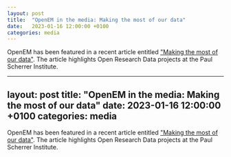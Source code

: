```yaml
---
layout: post
title:  "OpenEM in the media: Making the most of our data"
date:   2023-01-16 12:00:00 +0100
categories: media
---
```


OpenEM has been featured in a recent article entitled ["Making the most of our
data"](https://www.psi.ch/en/science/scientific-highlights/making-the-most-of-our-data).
The article highlights Open Research Data projects at the Paul Scherrer Institute.

---
layout: post
title:  "OpenEM in the media: Making the most of our data"
date:   2023-01-16 12:00:00 +0100
categories: media
---

OpenEM has been featured in a recent article entitled ["Making the most of our
data"](https://www.psi.ch/en/science/scientific-highlights/making-the-most-of-our-data).
The article highlights Open Research Data projects at the Paul Scherrer Institute.
